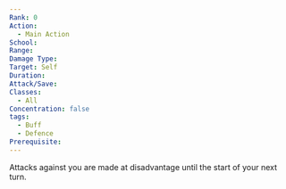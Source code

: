 ```yaml
---
Rank: 0
Action:
  - Main Action
School: 
Range: 
Damage Type: 
Target: Self
Duration: 
Attack/Save: 
Classes:
  - All
Concentration: false
tags:
  - Buff
  - Defence
Prerequisite:
---
```

Attacks against you are made at disadvantage until the start of your next turn.